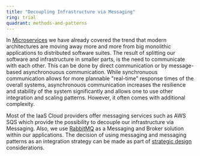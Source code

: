 ```yaml
---
title: "Decoupling Infrastructure via Messaging"
ring: trial
quadrant: methods-and-patterns
---
```


In [Microservices](/methods-and-patterns/microservices.html) we have already covered the trend that modern architectures are moving away more and more from big monolithic applications to distributed software suites.
The result of splitting our software and infrastructure in smaller parts, is the need to communicate with each other.
This can be done by direct communication or by message-based asynchronouous communication.
While synchronuous communication allows for more plannable "real-time" response times of the overall systems, asynchronouos communication increases the resilience and stability of the system significantly and allows one to use other integration and scaling patterns. However, it often comes with additional complexity.

Most of the IaaS Cloud providers offer messaging services such as AWS SQS which provide the possibility to decouple our infrastructure via Messaging.
Also, we use [RabbitMQ](/tools/rabbitmq.html) as a Messaging and Broker solution within our applications.
The decision of using messaging and messaging patterns as an integration strategy can be made as part of [strategic design](/methods-and-patterns/strategic-domain-driven-design.html) considerations.
